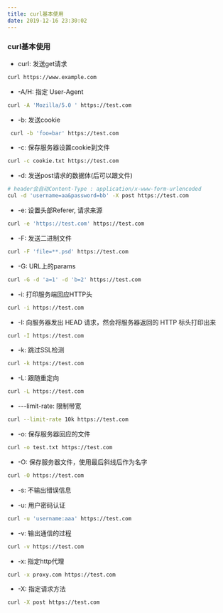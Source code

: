 ```yaml
---
title: curl基本使用
date: 2019-12-16 23:30:02
---
```

### curl基本使用
- curl: 发送get请求
```bash
curl https://www.example.com
```

- -A/H: 指定 User-Agent
```bash
curl -A 'Mozilla/5.0 ' https://test.com
```

- -b: 发送cookie
```bash
 curl -b 'foo=bar' https://test.com
```

- -c: 保存服务器设置cookie到文件
```bash
curl -c cookie.txt https://test.com
```

- -d: 发送post请求的数据体(后可以跟文件)
```bash
# header会自动Content-Type : application/x-www-form-urlencoded
cul -d 'username=aa&password=bb' -X post https://test.com
```
- -e: 设置头部Referer, 请求来源
```bash
curl -e 'https://test.com' https://test.com
```

- -F: 发送二进制文件
```bash
curl -F 'file=**.psd' https://test.com 
```

- -G: URL上的params
```bash
curl -G -d 'a=1' -d 'b=2' https://test.com
```
- -i: 打印服务端回应HTTP头
```bash
curl -i https://test.com
```
- -I: 向服务器发出 HEAD 请求，然会将服务器返回的 HTTP 标头打印出来
```bash
curl -I https://test.com
```

- -k: 跳过SSL检测
```bash
curl -k https://test.com
```

- -L: 跟随重定向
```bash
curl -L https://test.com
```

- ---limit-rate: 限制带宽
```bash
curl --limit-rate 10k https://test.com
```

- -o: 保存服务器回应的文件
```bash
curl -o test.txt https://test.com
```

- -O: 保存服务器文件，使用最后斜线后作为名字
```bash
curl -O https://test.com
```

- -s: 不输出错误信息

- -u: 用户密码认证
```bash
curl -u 'username:aaa' https://test.com
```

- -v: 输出通信的过程
```bash
curl -v https://test.com
```

- -x: 指定http代理
```bash
curl -x proxy.com https://test.com
```

- -X: 指定请求方法
```bash
curl -X post https://test.com
```



  